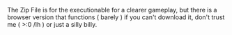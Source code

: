 The Zip File is for the executionable for a clearer gameplay, but there is a browser version that functions ( barely ) if you can't download it, don't trust me ( >:0 /lh ) or just a silly billy.
